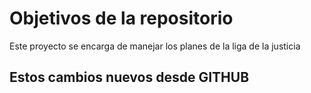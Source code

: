 # Objetivos de la repositorio

Este proyecto se encarga de manejar los planes de la liga de la justicia

## Estos cambios nuevos desde GITHUB

